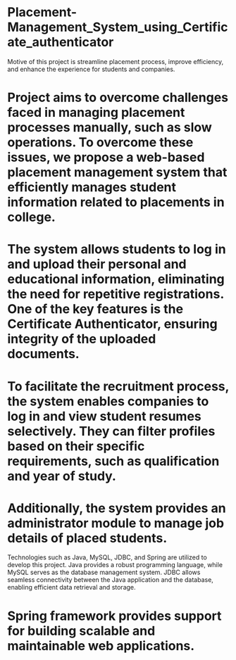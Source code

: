 # Placement-Management_System_using_Certificate_authenticator
Motive of this project is streamline placement process, improve efficiency, and enhance the experience for students and companies.

# Project aims to overcome challenges faced in managing placement processes manually, such as slow operations. To overcome these issues, we propose a web-based placement management system that efficiently manages student information related to placements in college.
# The system allows students to log in and upload their personal and educational information, eliminating the need for repetitive registrations. One of the key features is the Certificate Authenticator, ensuring integrity of the uploaded documents.
# To facilitate the recruitment process, the system enables companies to log in and view student resumes selectively. They can filter profiles based on their specific requirements, such as qualification and year of study. 
# Additionally, the system provides an administrator module to manage job details of placed students.
Technologies such as Java, MySQL, JDBC, and Spring are utilized to develop this project. Java provides a robust programming language, while MySQL serves as the database management system. JDBC allows seamless connectivity between the Java application and the database, enabling efficient data retrieval and storage. 
# Spring framework provides support for building scalable and maintainable web applications.
